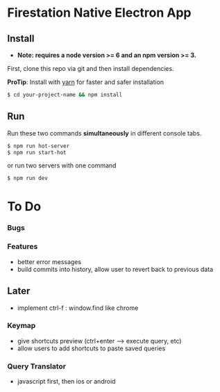 # Firestation Native Electron App

## Install

* **Note: requires a node version >= 6 and an npm version >= 3.**

First, clone this repo via git and then install dependencies.

**ProTip**: Install with [yarn](https://github.com/yarnpkg/yarn) for faster and safer installation

```bash
$ cd your-project-name && npm install
```

## Run

Run these two commands __simultaneously__ in different console tabs.

```bash
$ npm run hot-server
$ npm run start-hot
```

or run two servers with one command

```bash
$ npm run dev
```

# To Do

### Bugs

### Features
* better error messages
* build commits into history, allow user to revert back to previous data

## Later
* implement ctrl-f : window.find like chrome

### Keymap
* give shortcuts preview (ctrl+enter --> execute query, etc)
* allow users to add shortcuts to paste saved queries

### Query Translator
* javascript first, then ios or android